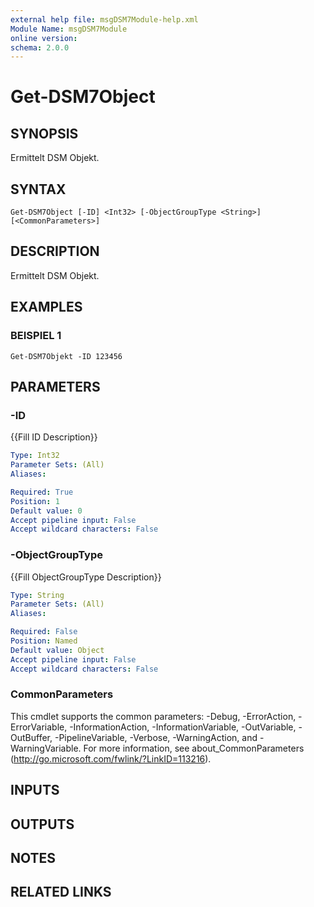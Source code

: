 ```yaml
---
external help file: msgDSM7Module-help.xml
Module Name: msgDSM7Module
online version:
schema: 2.0.0
---
```


# Get-DSM7Object

## SYNOPSIS
Ermittelt DSM Objekt.

## SYNTAX

```
Get-DSM7Object [-ID] <Int32> [-ObjectGroupType <String>] [<CommonParameters>]
```

## DESCRIPTION
Ermittelt DSM Objekt.

## EXAMPLES

### BEISPIEL 1
```
Get-DSM7Objekt -ID 123456
```

## PARAMETERS

### -ID
{{Fill ID Description}}

```yaml
Type: Int32
Parameter Sets: (All)
Aliases:

Required: True
Position: 1
Default value: 0
Accept pipeline input: False
Accept wildcard characters: False
```

### -ObjectGroupType
{{Fill ObjectGroupType Description}}

```yaml
Type: String
Parameter Sets: (All)
Aliases:

Required: False
Position: Named
Default value: Object
Accept pipeline input: False
Accept wildcard characters: False
```

### CommonParameters
This cmdlet supports the common parameters: -Debug, -ErrorAction, -ErrorVariable, -InformationAction, -InformationVariable, -OutVariable, -OutBuffer, -PipelineVariable, -Verbose, -WarningAction, and -WarningVariable.
For more information, see about_CommonParameters (http://go.microsoft.com/fwlink/?LinkID=113216).

## INPUTS

## OUTPUTS

## NOTES

## RELATED LINKS
